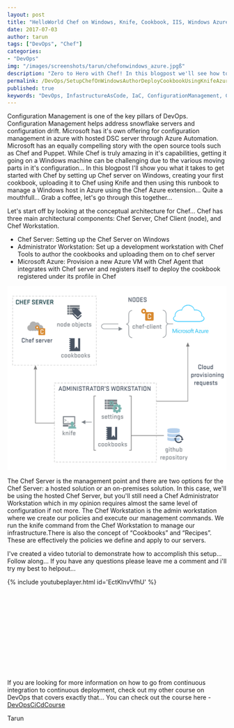 ```yaml
---
layout: post
title: "HelloWorld Chef on Windows, Knife, Cookbook, IIS, Windows Azure & everything in between..."
date: 2017-07-03
author: tarun
tags: ["DevOps", "Chef"]
categories:
- "DevOps"
img: "/images/screenshots/tarun/chefonwindows_azure.jpgß"
description: "Zero to Hero with Chef! In this blogpost we'll see how to set up Chef from scratch on Windows. We'll then work our way up to authoring and deploying our first cookbook using Knife to manage the desired state configuration (DSC) of a windows Azure VM. Configuration Managemnt is one of the key pillars of DevOps... In this blogpost we'll see how to get this going with Chef... "
permalink: /DevOps/SetupChefOnWindowsAuthorDeployCookbookUsingKnifeAzureVm
published: true
keywords: "DevOps, InfastructureAsCode, IaC, ConfigurationManagement, Configuration Management, Desired State Management, DSC, Chef, Chef Tools, Chef in Azure, Chef Azure VM Extension, Chef Knife client, Knife, Windows Azure VM, Windows, Cookbook, IIS Cookbook"
---
```

Configuration Management is one of the key pillars of DevOps. Configuration Management helps address snowflake servers and configuration drift. Microsoft has it's own offering for configuration management in azure with hosted DSC server through Azure Automation. Microsoft has an equally compelling story with the open source tools such as Chef and Puppet. While Chef is truly amazing in it's capabilities, getting it going on a Windows machine can be challenging due to the various moving parts in it's configuration... In this blogpost I'll show you what it takes to get started with Chef by setting up Chef server on Windows, creating your first cookbook, uploading it to Chef using Knife and then using this runbook to manage a Windows host in Azure using the Chef Azure extension... Quite a mouthfull... Grab a coffee, let's go through this together... 
<!--more-->

Let's start off by looking at the conceptual architecture for Chef... Chef has three main architectural components: Chef Server, Chef Client (node), and Chef Workstation. 

+ Chef Server: Setting up the Chef Server on Windows
+ Administrator Workstation: Set up a development workstation with Chef Tools to author the cookbooks and uploading them on to chef server 
+ Microsoft Azure: Provision a new Azure VM with Chef Agent that integrates with Chef server and registers itself to deploy the cookbook registered under its profile in Chef

![Lex Studio Microsoft](/images/screenshots/tarun/ChefServerArchitectrueDiagram.PNG)

The Chef Server is the management point and there are two options for the Chef Server: a hosted solution or an on-premises solution. In this case, we'll be using the hosted Chef Server, but you'll still need a Chef Administrator Workstation which in my opinion requires almost the same level of configuration if not more. The Chef Workstation is the admin workstation where we create our policies and execute our management commands. We run the knife command from the Chef Workstation to manage our infrastructure.There is also the concept of “Cookbooks” and “Recipes”. These are effectively the policies we define and apply to our servers.

I've created a video tutorial to demonstrate how to accomplish this setup... Follow along... If you have any questions please leave me a comment and i'll try my best to helpout... 

{% include youtubeplayer.html id='EctKInvVfhU' %}

``` PowerShell













```

If you are looking for more information on how to go from continuous integration to continuous deployment, check out my other course on DevOps that covers exactly that... You can check out the course here - [DevOpsCiCdCourse](http://bit.ly/DevOpsCiCdInfo)

Tarun 
